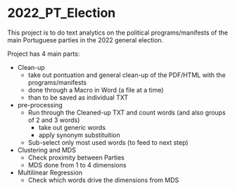 # 2022_PT_Election

This project is to do text analytics on the political programs/manifests of the main Portuguese parties in the 2022 general election.

Project has 4 main parts:
 - Clean-up
    - take out pontuation and general clean-up of the PDF/HTML with the programs/manifests
    - done through a Macro in Word (a file at a time)
    - than to be saved as individual TXT
 - pre-processing 
    - Run through the Cleaned-up TXT and count words (and also groups of 2 and 3 words)
      - take out generic words 
      - apply synonym substituition
    - Sub-select only most used words (to feed to next step)
 - Clustering and MDS
      - Check proximity between Parties
      - MDS done from 1 to 4 dimensions
 - Multilinear Regression
      - Check which words drive the dimensions from MDS

